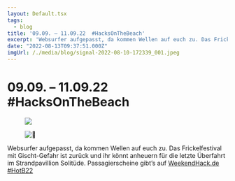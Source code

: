 ```yaml
---
layout: Default.tsx
tags:
  - blog
title: '09.09. – 11.09.22  #HacksOnTheBeach'
excerpt: 'Websurfer aufgepasst, da kommen Wellen auf euch zu. Das Frickelfestival mit Gischt-Gefahr ist zurück und ihr könnt anheuern für die letzte Überfahrt im Strandpavillion Solitüde. Passagierscheine gibt’s auf WeekendHack.de #HotB22'
date: "2022-08-13T09:37:51.000Z"
imgUrl: /./media/blog/signal-2022-08-10-172339_001.jpeg
---
```


# 09.09. &#8211; 11.09.22  #HacksOnTheBeach


<figure class="wp-block-image size-large"><img decoding="async" loading="lazy" src="/./media/blog/uploads/signal-2022-08-10-172339_001-1024x512.jpeg" /></figure>


<div class="wp-block-image">
<figure class="aligncenter"><img decoding="async" src="https://abs.twimg.com/emoji/v2/72x72/1f30a.png" alt="🌊"/></figure></div>


<p>Websurfer aufgepasst, da kommen Wellen auf euch zu. Das Frickelfestival mit Gischt-Gefahr ist zurück und ihr könnt anheuern für die letzte Überfahrt im Strandpavillion Solitüde. Passagierscheine gibt’s auf <a rel="noreferrer noopener" href="https://t.co/izw91Afg1t" target="_blank">WeekendHack.de</a> <a rel="noreferrer noopener" href="https://twitter.com/search?q=%23HotB22" target="_blank">#HotB22</a></p>


